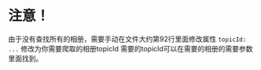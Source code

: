 # 注意！
由于没有查找所有的相册，需要手动在文件大约第92行里面修改属性
`topicId: ...`
修改为你需要爬取的相册topicId
需要的topicId可以在需要的相册的需要参数里面找到。
